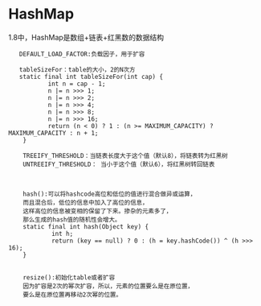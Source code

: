 HashMap
===
1.8中，HashMap是数组+链表+红黑数的数据结构


       DEFAULT_LOAD_FACTOR:负载因子，用于扩容
       
       tableSizeFor：table的大小，2的N次方
       static final int tableSizeFor(int cap) {
               int n = cap - 1;
               n |= n >>> 1;
               n |= n >>> 2;
               n |= n >>> 4;
               n |= n >>> 8;
               n |= n >>> 16;
               return (n < 0) ? 1 : (n >= MAXIMUM_CAPACITY) ? MAXIMUM_CAPACITY : n + 1;
        }
        
        TREEIFY_THRESHOLD：当链表长度大于这个值（默认8），将链表转为红黑树
        UNTREEIFY_THRESHOLD： 当小于这个值（默认6），将红黑树转回链表
        
        
        
        hash():可以将hashcode高位和低位的值进行混合做异或运算，
        而且混合后，低位的信息中加入了高位的信息，
        这样高位的信息被变相的保留了下来。掺杂的元素多了，
        那么生成的hash值的随机性会增大。
        static final int hash(Object key) {
                int h;
                return (key == null) ? 0 : (h = key.hashCode()) ^ (h >>> 16);
        }
        
        
        resize():初始化table或者扩容
        因为扩容是2次的幂次扩容，所以，元素的位置要么是在原位置，
        要么是在原位置再移动2次幂的位置。